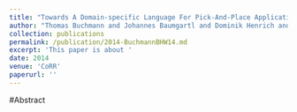 ```yaml
---
title: "Towards A Domain-specific Language For Pick-And-Place Applications"
author: "Thomas Buchmann and Johannes Baumgartl and Dominik Henrich and Bernhard Westfechtel"
collection: publications
permalink: /publication/2014-BuchmannBHW14.md
excerpt: 'This paper is about '
date: 2014
venue: 'CoRR'
paperurl: ''
---
```


#Abstract
